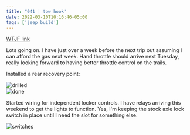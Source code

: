 ```yaml
---
title: "041 | tow hook"
date: 2022-03-10T10:16:46-05:00
tags: ['jeep build']
---
```

[WTJF link](https://wranglertjforum.com/threads/prndls-tj-build-ii-the-green-one.55717/post-1079542)

Lots going on. I have just over a week before the next trip out assuming I can afford the gas next week. Hand throttle should arrive next Tuesday, really looking forward to having better throttle control on the trails.

Installed a rear recovery point:

![drilled](/build-thread/img/PXL_20220306_195709086.MP.jpg)  
![done](/build-thread/img/PXL_20220306_211506235.MP.jpg)  


Started wiring for independent locker controls. I have relays arriving this weekend to get the lights to function. Yes, I'm keeping the stock axle lock switch in place until I need the slot for something else.

![switches](/build-thread/img/PXL_20220306_211814111.MP.jpg)  
